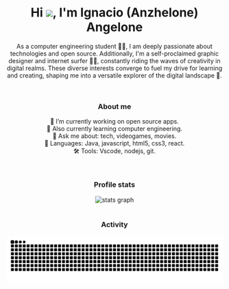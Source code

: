 <h1 align="center">Hi <img src="https://media.giphy.com/media/hvRJCLFzcasrR4ia7z/giphy.gif" width="35px"/>,  I'm Ignacio (Anzhelone) Angelone</h1>

<p align="center">As a computer engineering student 👨‍💻, I am deeply passionate about technologies and open source. Additionally, I'm a self-proclaimed graphic designer and internet surfer 🏄‍♂️, constantly riding the waves of creativity in digital realms. These diverse interests converge to fuel my drive for learning and creating, shaping me into a versatile explorer of the digital landscape 🌟.</p>


<br>


<h3 align="center">About me</h3>

<p align="center">🔭 I’m currently working on open source apps.<br>🌱 Also currently learning computer engineering.<br>💬 Ask me about: tech, videogames, movies.<br>🚀 Languages: Java, javascript, html5, css3, react.<br>🛠 Tools: Vscode, nodejs, git.</p>

<br>

<h3 align="center">Profile stats</h3>


<div align="center">
  <img src="https://github-readme-stats.vercel.app/api?username=IgnacioAngelone&hide_title=false&hide_rank=false&show_icons=true&include_all_commits=true&count_private=true&disable_animations=false&theme=github_dark&locale=en&hide_border=true&order=1" height="200" alt="stats graph"  />
</div>

<br>

<h3 align="center">Activity</h3>
<img src="https://raw.githubusercontent.com/IgnacioAngelone/IgnacioAngelone/output/snake.svg" alt="Snake animation" />
